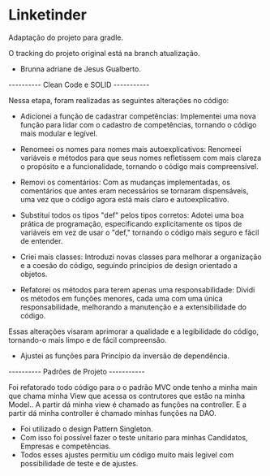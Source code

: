 # Linketinder

Adaptação do projeto para gradle.

O tracking do projeto original está na branch atualização.

- Brunna adriane de Jesus Gualberto.

---------- Clean Code e SOLID -----------

Nessa etapa, foram realizadas as seguintes alterações no código:

 - Adicionei a função de cadastrar competências: Implementei uma nova função para lidar com o cadastro de competências, tornando o código mais modular e legível.

 - Renomeei os nomes para nomes mais autoexplicativos: Renomeei variáveis e métodos para que seus nomes refletissem com mais clareza o propósito e a funcionalidade, tornando o código mais compreensível.

 - Removi os comentários: Com as mudanças implementadas, os comentários que antes eram necessários se tornaram dispensáveis, uma vez que o código agora está mais claro e autoexplicativo.

 - Substituí todos os tipos "def" pelos tipos corretos: Adotei uma boa prática de programação, especificando explicitamente os tipos de variáveis em vez de usar o "def," tornando o código mais seguro e fácil de entender.

 - Criei mais classes: Introduzi novas classes para melhorar a organização e a coesão do código, seguindo princípios de design orientado a objetos.

 - Refatorei os métodos para terem apenas uma responsabilidade: Dividi os métodos em funções menores, cada uma com uma única responsabilidade, melhorando a manutenção e a extensibilidade do código.

Essas alterações visaram aprimorar a qualidade e a legibilidade do código, tornando-o mais limpo e de fácil compreensão.

- Ajustei as funções para Princípio da inversão de dependência.

---------- Padrões de Projeto -----------

Foi refatorado todo código para o o padrão MVC onde tenho a minha main que chama minha View que acessa os contrutores que estão na minha Model..
A partir dá minha view é chamado as funções na controller.
E a partir dá minha controller é chamado minhas funções na DAO.

- Foi utilizado o design Pattern Singleton.
- Com isso foi possível fazer o teste unitario para minhas Candidatos, Empresas e competências.
- Todos esses ajustes permitiu um código muito mais legivel com possibilidade de teste e de ajustes.  
